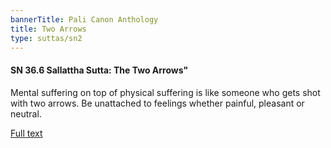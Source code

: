```yaml
---
bannerTitle: Pali Canon Anthology
title: Two Arrows
type: suttas/sn2
---
```


#### SN 36.6 Sallattha Sutta: The Two Arrows"

Mental suffering on top of physical suffering is like someone who gets shot
with two arrows. Be unattached to feelings whether painful, pleasant or
neutral.

[Full text](https://www.dhammatalks.org/suttas/SN/SN36_6.html)
